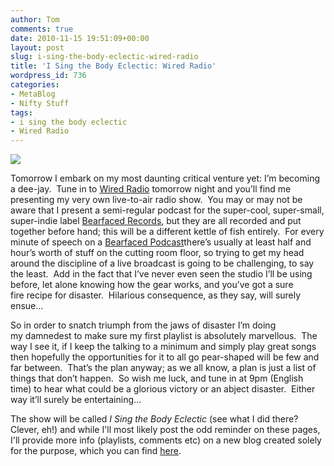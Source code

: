 ```yaml
---
author: Tom
comments: true
date: 2010-11-15 19:51:09+00:00
layout: post
slug: i-sing-the-body-eclectic-wired-radio
title: 'I Sing the Body Eclectic: Wired Radio'
wordpress_id: 736
categories:
- MetaBlog
- Nifty Stuff
tags: 
- i sing the body eclectic
- Wired Radio
---
```


[![](http://eatenbymonsters.files.wordpress.com/2010/11/20101115_isingthebodyeclectic_header02.jpg)](http://eatenbymonsters.files.wordpress.com/2010/11/20101115_isingthebodyeclectic_header02.jpg)

[](http://eatenbymonsters.files.wordpress.com/2010/11/20101115_isingthebodyeclectic_header02.jpg)Tomorrow I embark on my most daunting critical venture yet: I’m becoming a dee-jay.  Tune in to [Wired Radio](http://www.wiredradio.co.uk/) tomorrow night and you’ll find me presenting my very own live-to-air radio show.  You may or may not be aware that I present a semi-regular podcast for the super-cool, super-small, super-indie label [Bearfaced Records](http://www.bearfacedrecords.com/), but they are all recorded and put together before hand; this will be a different kettle of fish entirely.  For every minute of speech on a [Bearfaced Podcast](http://www.bearfacedrecords.com/#podcasts)there’s usually at least half and hour’s worth of stuff on the cutting room floor, so trying to get my head around the discipline of a live broadcast is going to be challenging, to say the least.  Add in the fact that I’ve never even seen the studio I’ll be using before, let alone knowing how the gear works, and you’ve got a sure fire recipe for disaster.  Hilarious consequence, as they say, will surely ensue…

So in order to snatch triumph from the jaws of disaster I’m doing my damnedest to make sure my first playlist is absolutely marvellous.  The way I see it, if I keep the talking to a minimum and simply play great songs then hopefully the opportunities for it to all go pear-shaped will be few and far between.  That’s the plan anyway; as we all know, a plan is just a list of things that don’t happen.  So wish me luck, and tune in at 9pm (English time) to hear what could be a glorious victory or an abject disaster.  Either way it’ll surely be entertaining…

The show will be called _I Sing the Body Eclectic_ (see what I did there? Clever, eh!) and while I'll most likely post the odd reminder on these pages, I'll provide more info (playlists, comments etc) on a new blog created solely for the purpose, which you can find [here](http://isingthebodyeclectic.wordpress.com/).

